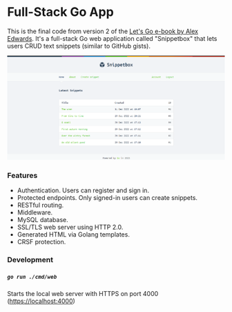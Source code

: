 # Full-Stack Go App

This is the final code from version 2 of the [Let's Go e-book by Alex Edwards](https://lets-go.alexedwards.net/). It's a full-stack Go web application called "Snippetbox" that lets users CRUD text snippets (similar to GitHub gists).

<img src="./lets-go-screenshot.png" />

### Features

- Authentication. Users can register and sign in.
- Protected endpoints. Only signed-in users can create snippets.
- RESTful routing.
- Middleware.
- MySQL database.
- SSL/TLS web server using HTTP 2.0.
- Generated HTML via Golang templates.
- CRSF protection.

### Development

##### `go run ./cmd/web`

Starts the local web server with HTTPS on port 4000 ([https://localhost:4000](https://localhost:4000))
